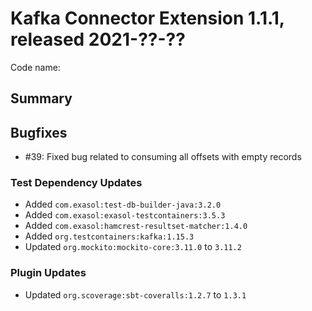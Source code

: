 # Kafka Connector Extension 1.1.1, released 2021-??-??

Code name: 

## Summary

## Bugfixes

* #39: Fixed bug related to consuming all offsets with empty records

### Test Dependency Updates

* Added `com.exasol:test-db-builder-java:3.2.0`
* Added `com.exasol:exasol-testcontainers:3.5.3`
* Added `com.exasol:hamcrest-resultset-matcher:1.4.0`
* Added `org.testcontainers:kafka:1.15.3`
* Updated `org.mockito:mockito-core:3.11.0` to `3.11.2`

### Plugin Updates

* Updated `org.scoverage:sbt-coveralls:1.2.7` to `1.3.1`
